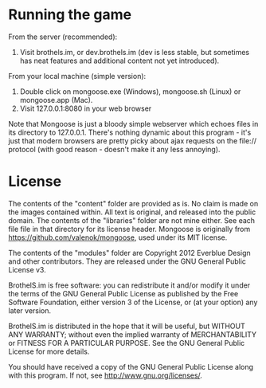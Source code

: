 Running the game
=============

From the server (recommended):
  1. Visit brothels.im, or dev.brothels.im (dev is less stable, but sometimes has neat features and additional content not yet introduced).

From your local machine (simple version):
  1. Double click on mongoose.exe (Windows), mongoose.sh (Linux) or mongoose.app (Mac).
  2. Visit 127.0.0.1:8080 in your web browser

Note that Mongoose is just a bloody simple webserver which echoes files in its directory to 127.0.0.1. There's nothing dynamic about this program - it's just that modern browsers are pretty picky about ajax requests on the file:// protocol (with good reason - doesn't make it any less annoying).

License
=============

The contents of the "content" folder are provided as is. No claim is made on the images contained within. All text is original, and released into the public domain. The contents of the "libraries" folder are not mine either. See each file file in that directory for its license header. Mongoose is originally from https://github.com/valenok/mongoose, used under its MIT license.

The contents of the "modules" folder are Copyright 2012 Everblue Design and other contributors. They are released under the GNU General Public License v3.

BrothelS.im is free software: you can redistribute it and/or modify it under the terms of the GNU General Public License as published by the Free Software Foundation, either version 3 of the License, or (at your option) any later version.

BrothelS.im is distributed in the hope that it will be useful, but WITHOUT ANY WARRANTY; without even the implied warranty of MERCHANTABILITY or FITNESS FOR A PARTICULAR PURPOSE.  See the GNU General Public License for more details.

You should have received a copy of the GNU General Public License along with this program.  If not, see <http://www.gnu.org/licenses/>.
